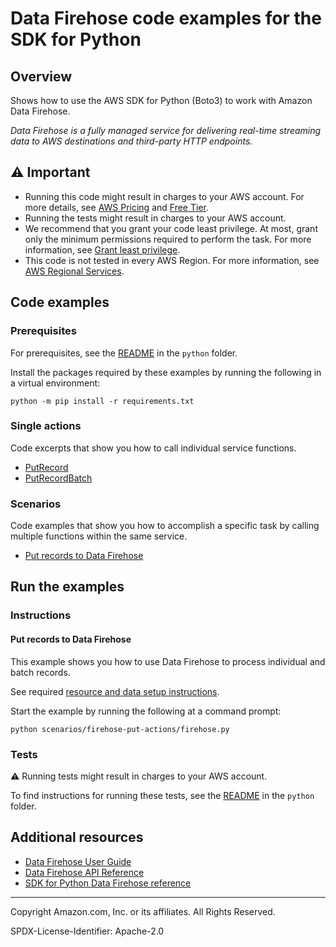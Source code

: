 # Data Firehose code examples for the SDK for Python

## Overview

Shows how to use the AWS SDK for Python (Boto3) to work with Amazon Data Firehose.

<!--custom.overview.start-->
<!--custom.overview.end-->

_Data Firehose is a fully managed service for delivering real-time streaming data to AWS destinations and third-party HTTP endpoints._

## ⚠ Important

* Running this code might result in charges to your AWS account. For more details, see [AWS Pricing](https://aws.amazon.com/pricing/) and [Free Tier](https://aws.amazon.com/free/).
* Running the tests might result in charges to your AWS account.
* We recommend that you grant your code least privilege. At most, grant only the minimum permissions required to perform the task. For more information, see [Grant least privilege](https://docs.aws.amazon.com/IAM/latest/UserGuide/best-practices.html#grant-least-privilege).
* This code is not tested in every AWS Region. For more information, see [AWS Regional Services](https://aws.amazon.com/about-aws/global-infrastructure/regional-product-services).

<!--custom.important.start-->
<!--custom.important.end-->

## Code examples

### Prerequisites

For prerequisites, see the [README](../../README.md#Prerequisites) in the `python` folder.

Install the packages required by these examples by running the following in a virtual environment:

```
python -m pip install -r requirements.txt
```

<!--custom.prerequisites.start-->
<!--custom.prerequisites.end-->

### Single actions

Code excerpts that show you how to call individual service functions.

- [PutRecord](scenarios/firehose-put-actions/firehose.py#L33)
- [PutRecordBatch](scenarios/firehose-put-actions/firehose.py#L33)

### Scenarios

Code examples that show you how to accomplish a specific task by calling multiple
functions within the same service.

- [Put records to Data Firehose](scenarios/firehose-put-actions/firehose.py)


<!--custom.examples.start-->
<!--custom.examples.end-->

## Run the examples

### Instructions


<!--custom.instructions.start-->
<!--custom.instructions.end-->



#### Put records to Data Firehose

This example shows you how to use Data Firehose to process individual and batch records.


<!--custom.scenario_prereqs.firehose_Scenario_PutRecords.start-->
See required [resource and data setup instructions](../../../scenarios/features/firehose//README.md).
<!--custom.scenario_prereqs.firehose_Scenario_PutRecords.end-->

Start the example by running the following at a command prompt:

```
python scenarios/firehose-put-actions/firehose.py
```


<!--custom.scenarios.firehose_Scenario_PutRecords.start-->
<!--custom.scenarios.firehose_Scenario_PutRecords.end-->

### Tests

⚠ Running tests might result in charges to your AWS account.


To find instructions for running these tests, see the [README](../../README.md#Tests)
in the `python` folder.



<!--custom.tests.start-->
<!--custom.tests.end-->

## Additional resources

- [Data Firehose User Guide](https://docs.aws.amazon.com/firehose/latest/dev/what-is-this-service.html)
- [Data Firehose API Reference](https://docs.aws.amazon.com/firehose/latest/APIReference/Welcome.html)
- [SDK for Python Data Firehose reference](https://boto3.amazonaws.com/v1/documentation/api/latest/reference/services/kinesis-firehose.html)

<!--custom.resources.start-->
<!--custom.resources.end-->

---

Copyright Amazon.com, Inc. or its affiliates. All Rights Reserved.

SPDX-License-Identifier: Apache-2.0